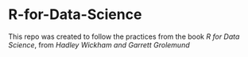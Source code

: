 # R-for-Data-Science
This repo was created to follow the practices from the book *R for Data Science*, from *Hadley Wickham and Garrett Grolemund*
